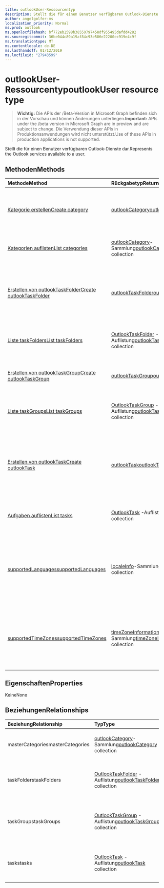 ```yaml
---
title: outlookUser-Ressourcentyp
description: Stellt die für einen Benutzer verfügbaren Outlook-Dienste dar.
author: angelgolfer-ms
localization_priority: Normal
ms.prod: outlook
ms.openlocfilehash: bf772eb1598b38550797458df955495dafdd4282
ms.sourcegitcommit: 36be044c89a19af84c93e586e22200ec919e4c9f
ms.translationtype: MT
ms.contentlocale: de-DE
ms.lasthandoff: 01/12/2019
ms.locfileid: "27943599"
---
```

# <a name="outlookuser-resource-type"></a><span data-ttu-id="21938-103">outlookUser-Ressourcentyp</span><span class="sxs-lookup"><span data-stu-id="21938-103">outlookUser resource type</span></span>

> <span data-ttu-id="21938-104">**Wichtig:** Die APIs der /Beta-Version in Microsoft Graph befinden sich in der Vorschau und können Änderungen unterliegen.</span><span class="sxs-lookup"><span data-stu-id="21938-104">**Important:** APIs under the /beta version in Microsoft Graph are in preview and are subject to change.</span></span> <span data-ttu-id="21938-105">Die Verwendung dieser APIs in Produktionsanwendungen wird nicht unterstützt.</span><span class="sxs-lookup"><span data-stu-id="21938-105">Use of these APIs in production applications is not supported.</span></span>

<span data-ttu-id="21938-106">Stellt die für einen Benutzer verfügbaren Outlook-Dienste dar.</span><span class="sxs-lookup"><span data-stu-id="21938-106">Represents the Outlook services available to a user.</span></span>


## <a name="methods"></a><span data-ttu-id="21938-107">Methoden</span><span class="sxs-lookup"><span data-stu-id="21938-107">Methods</span></span>

| <span data-ttu-id="21938-108">Methode</span><span class="sxs-lookup"><span data-stu-id="21938-108">Method</span></span>           | <span data-ttu-id="21938-109">Rückgabetyp</span><span class="sxs-lookup"><span data-stu-id="21938-109">Return Type</span></span>    |<span data-ttu-id="21938-110">Beschreibung</span><span class="sxs-lookup"><span data-stu-id="21938-110">Description</span></span>|
|:---------------|:--------|:----------|
|[<span data-ttu-id="21938-111">Kategorie erstellen</span><span class="sxs-lookup"><span data-stu-id="21938-111">Create category</span></span>](../api/outlookuser-post-mastercategories.md) | [<span data-ttu-id="21938-112">outlookCategory</span><span class="sxs-lookup"><span data-stu-id="21938-112">outlookCategory</span></span>](outlookcategory.md) |<span data-ttu-id="21938-113">Erstellen eines **outlookCategory**-Objekts in der Masterliste von Kategorien.</span><span class="sxs-lookup"><span data-stu-id="21938-113">Create an **outlookCategory** object in the user's master list of categories.</span></span>|
|[<span data-ttu-id="21938-114">Kategorien auflisten</span><span class="sxs-lookup"><span data-stu-id="21938-114">List categories</span></span>](../api/outlookuser-list-mastercategories.md) | <span data-ttu-id="21938-115">[outlookCategory](outlookcategory.md)-Sammlung</span><span class="sxs-lookup"><span data-stu-id="21938-115">[outlookCategory](outlookcategory.md) collection</span></span> |<span data-ttu-id="21938-116">Ruft alle Kategorien ab, die für den Benutzer definiert wurden.</span><span class="sxs-lookup"><span data-stu-id="21938-116">Get all the categories that have been defined for the user.</span></span>|
|[<span data-ttu-id="21938-117">Erstellen von outlookTaskFolder</span><span class="sxs-lookup"><span data-stu-id="21938-117">Create outlookTaskFolder</span></span>](../api/outlookuser-post-taskfolders.md) |[<span data-ttu-id="21938-118">outlookTaskFolder</span><span class="sxs-lookup"><span data-stu-id="21938-118">outlookTaskFolder</span></span>](outlooktaskfolder.md)| <span data-ttu-id="21938-119">Erstellen Sie einen Aufgabenordner in der Standardgruppe Aufgabe (`My Tasks`) für das Postfach des Benutzers.</span><span class="sxs-lookup"><span data-stu-id="21938-119">Create a task folder in the default task group (`My Tasks`) of the user's mailbox.</span></span>|
|[<span data-ttu-id="21938-120">Liste taskFolders</span><span class="sxs-lookup"><span data-stu-id="21938-120">List taskFolders</span></span>](../api/outlookuser-list-taskfolders.md) |<span data-ttu-id="21938-121">[OutlookTaskFolder](outlooktaskfolder.md) -Auflistung</span><span class="sxs-lookup"><span data-stu-id="21938-121">[outlookTaskFolder](outlooktaskfolder.md) collection</span></span>| <span data-ttu-id="21938-122">Rufen Sie alle Outlook Aufgabenordner im Postfach des Benutzers.</span><span class="sxs-lookup"><span data-stu-id="21938-122">Get all the Outlook task folders in the user's mailbox.</span></span>|
|[<span data-ttu-id="21938-123">Erstellen von outlookTaskGroup</span><span class="sxs-lookup"><span data-stu-id="21938-123">Create outlookTaskGroup</span></span>](../api/outlookuser-post-taskgroups.md) |[<span data-ttu-id="21938-124">outlookTaskGroup</span><span class="sxs-lookup"><span data-stu-id="21938-124">outlookTaskGroup</span></span>](outlooktaskgroup.md)| <span data-ttu-id="21938-125">Erstellen eines Outlook-"Task Group" im Postfach des Benutzers an.</span><span class="sxs-lookup"><span data-stu-id="21938-125">Create an Outlook task group in the user's mailbox.</span></span>|
|[<span data-ttu-id="21938-126">Liste taskGroups</span><span class="sxs-lookup"><span data-stu-id="21938-126">List taskGroups</span></span>](../api/outlookuser-list-taskgroups.md) |<span data-ttu-id="21938-127">[OutlookTaskGroup](outlooktaskgroup.md) -Auflistung</span><span class="sxs-lookup"><span data-stu-id="21938-127">[outlookTaskGroup](outlooktaskgroup.md) collection</span></span>| <span data-ttu-id="21938-128">Rufen Sie die Outlook-Vorgangsgruppen im Postfach des Benutzers.</span><span class="sxs-lookup"><span data-stu-id="21938-128">Get all the Outlook task groups in the user's mailbox.</span></span>|
|[<span data-ttu-id="21938-129">Erstellen von outlookTask</span><span class="sxs-lookup"><span data-stu-id="21938-129">Create outlookTask</span></span>](../api/outlookuser-post-tasks.md) |[<span data-ttu-id="21938-130">outlookTask</span><span class="sxs-lookup"><span data-stu-id="21938-130">outlookTask</span></span>](outlooktask.md)| <span data-ttu-id="21938-131">Erstellen Sie eine Outlook-Aufgabe in der Standardgruppe Aufgabe (`My Tasks`) und Aufgabe Standardordner (`Tasks`) in das Postfach des Benutzers.</span><span class="sxs-lookup"><span data-stu-id="21938-131">Create an Outlook task in the default task group (`My Tasks`) and default task folder (`Tasks`) in the user's mailbox.</span></span>|
|[<span data-ttu-id="21938-132">Aufgaben auflisten</span><span class="sxs-lookup"><span data-stu-id="21938-132">List tasks</span></span>](../api/outlookuser-list-tasks.md) |<span data-ttu-id="21938-133">[OutlookTask](outlooktask.md) -Auflistung</span><span class="sxs-lookup"><span data-stu-id="21938-133">[outlookTask](outlooktask.md) collection</span></span>| <span data-ttu-id="21938-134">Rufen Sie die Outlook-Aufgaben in das Postfach des Benutzers.</span><span class="sxs-lookup"><span data-stu-id="21938-134">Get all the Outlook tasks in the user's mailbox.</span></span>|
|[<span data-ttu-id="21938-135">supportedLanguages</span><span class="sxs-lookup"><span data-stu-id="21938-135">supportedLanguages</span></span>](../api/outlookuser-supportedlanguages.md) | <span data-ttu-id="21938-136">[localeInfo](localeinfo.md)-Sammlung</span><span class="sxs-lookup"><span data-stu-id="21938-136">[localeInfo](localeinfo.md) collection</span></span> | <span data-ttu-id="21938-137">Abrufen der Liste von Gebietsschemas und Sprachen, die für den Benutzer unterstützt werden, wie auf dem Postfachserver des Benutzers konfiguriert.</span><span class="sxs-lookup"><span data-stu-id="21938-137">Get the list of locales and languages that is supported for the user, as configured on the user's mailbox server.</span></span> |
|[<span data-ttu-id="21938-138">supportedTimeZones</span><span class="sxs-lookup"><span data-stu-id="21938-138">supportedTimeZones</span></span>](../api/outlookuser-supportedtimezones.md) | <span data-ttu-id="21938-139">[timeZoneInformation](timezoneinformation.md)-Sammlung</span><span class="sxs-lookup"><span data-stu-id="21938-139">[timeZoneInformation](timezoneinformation.md) collection</span></span> | <span data-ttu-id="21938-140">Abrufen der Liste von Zeitzonen, die für den Benutzer unterstützt werden, wie auf dem Postfachserver des Benutzers konfiguriert.</span><span class="sxs-lookup"><span data-stu-id="21938-140">Get the list of time zones that is supported for the user, as configured on the user's mailbox server.</span></span> |


## <a name="properties"></a><span data-ttu-id="21938-141">Eigenschaften</span><span class="sxs-lookup"><span data-stu-id="21938-141">Properties</span></span>
<span data-ttu-id="21938-142">Keine</span><span class="sxs-lookup"><span data-stu-id="21938-142">None</span></span>

## <a name="relationships"></a><span data-ttu-id="21938-143">Beziehungen</span><span class="sxs-lookup"><span data-stu-id="21938-143">Relationships</span></span>
| <span data-ttu-id="21938-144">Beziehung</span><span class="sxs-lookup"><span data-stu-id="21938-144">Relationship</span></span> | <span data-ttu-id="21938-145">Typ</span><span class="sxs-lookup"><span data-stu-id="21938-145">Type</span></span>   |<span data-ttu-id="21938-146">Beschreibung</span><span class="sxs-lookup"><span data-stu-id="21938-146">Description</span></span>|
|:---------------|:--------|:----------|
|<span data-ttu-id="21938-147">masterCategories</span><span class="sxs-lookup"><span data-stu-id="21938-147">masterCategories</span></span>|<span data-ttu-id="21938-148">[outlookCategory](../resources/outlookcategory.md)-Sammlung</span><span class="sxs-lookup"><span data-stu-id="21938-148">[outlookCategory](../resources/outlookcategory.md) collection</span></span>| <span data-ttu-id="21938-149">Eine Liste von Kategorien, die für den Benutzer definiert sind.</span><span class="sxs-lookup"><span data-stu-id="21938-149">A list of categories defined for the user.</span></span> | 
|<span data-ttu-id="21938-150">taskFolders</span><span class="sxs-lookup"><span data-stu-id="21938-150">taskFolders</span></span>|<span data-ttu-id="21938-151">[OutlookTaskFolder](outlooktaskfolder.md) -Auflistung</span><span class="sxs-lookup"><span data-stu-id="21938-151">[outlookTaskFolder](outlooktaskfolder.md) collection</span></span>| <span data-ttu-id="21938-152">Outlook-Aufgabe-Ordner des Benutzers.</span><span class="sxs-lookup"><span data-stu-id="21938-152">The user's Outlook task folders.</span></span> <span data-ttu-id="21938-153">Schreibgeschützt.</span><span class="sxs-lookup"><span data-stu-id="21938-153">Read-only.</span></span> <span data-ttu-id="21938-154">Lässt Nullwerte zu.</span><span class="sxs-lookup"><span data-stu-id="21938-154">Nullable.</span></span>|
|<span data-ttu-id="21938-155">taskGroups</span><span class="sxs-lookup"><span data-stu-id="21938-155">taskGroups</span></span>|<span data-ttu-id="21938-156">[OutlookTaskGroup](outlooktaskgroup.md) -Auflistung</span><span class="sxs-lookup"><span data-stu-id="21938-156">[outlookTaskGroup](outlooktaskgroup.md) collection</span></span>| <span data-ttu-id="21938-157">Der Benutzer Outlook Vorgangsgruppen.</span><span class="sxs-lookup"><span data-stu-id="21938-157">The user's Outlook task groups.</span></span> <span data-ttu-id="21938-158">Schreibgeschützt.</span><span class="sxs-lookup"><span data-stu-id="21938-158">Read-only.</span></span> <span data-ttu-id="21938-159">Lässt Nullwerte zu.</span><span class="sxs-lookup"><span data-stu-id="21938-159">Nullable.</span></span>|
|<span data-ttu-id="21938-160">tasks</span><span class="sxs-lookup"><span data-stu-id="21938-160">tasks</span></span>|<span data-ttu-id="21938-161">[OutlookTask](outlooktask.md) -Auflistung</span><span class="sxs-lookup"><span data-stu-id="21938-161">[outlookTask](outlooktask.md) collection</span></span>| <span data-ttu-id="21938-162">Outlook-Aufgaben des Benutzers.</span><span class="sxs-lookup"><span data-stu-id="21938-162">The user's Outlook tasks.</span></span> <span data-ttu-id="21938-163">Schreibgeschützt.</span><span class="sxs-lookup"><span data-stu-id="21938-163">Read-only.</span></span> <span data-ttu-id="21938-164">Lässt Nullwerte zu.</span><span class="sxs-lookup"><span data-stu-id="21938-164">Nullable.</span></span>|

<!-- uuid: 8fcb5dbc-d5aa-4681-8e31-b001d5168d79
2015-10-25 14:57:30 UTC -->
<!-- {
  "type": "#page.annotation",
  "description": "outlookUser resource",
  "keywords": "",
  "section": "documentation",
  "tocPath": ""
}-->
